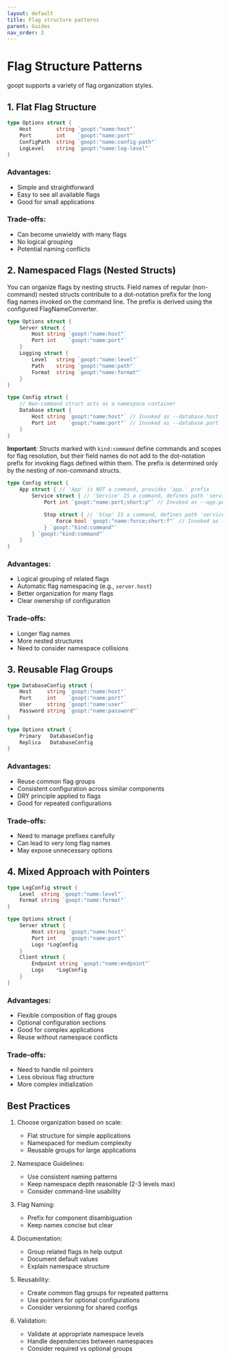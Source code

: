 ```yaml
---
layout: default
title: Flag structure patterns
parent: Guides
nav_order: 3
---
```


# Flag Structure Patterns

goopt supports a variety of flag organization styles.

## 1. Flat Flag Structure
```go
type Options struct {
    Host        string `goopt:"name:host"`
    Port        int    `goopt:"name:port"`
    ConfigPath  string `goopt:"name:config-path"`
    LogLevel    string `goopt:"name:log-level"`
}
```

### Advantages:
- Simple and straightforward
- Easy to see all available flags
- Good for small applications

### Trade-offs:
- Can become unwieldy with many flags
- No logical grouping
- Potential naming conflicts

## 2. Namespaced Flags (Nested Structs)
You can organize flags by nesting structs. Field names of regular (non-command) nested structs contribute to a dot-notation prefix for the long flag names invoked on the command line.
The prefix is derived using the configured FlagNameConverter.

```go
type Options struct {
    Server struct {
        Host string `goopt:"name:host"`
        Port int    `goopt:"name:port"`
    }
    Logging struct {
        Level   string `goopt:"name:level"`
        Path    string `goopt:"name:path"`
        Format  string `goopt:"name:format"`
    }
}
```

```go
type Config struct {
    // Non-command struct acts as a namespace container
    Database struct {
        Host string `goopt:"name:host"` // Invoked as --database.host
        Port int    `goopt:"name:port"` // Invoked as --database.port
    }
}
```

**Important**: Structs marked with `kind:command` define commands and scopes for flag resolution, but their field names do not add to the dot-notation prefix for invoking flags defined within them.
The prefix is determined only by the nesting of non-command structs.

```go
type Config struct {
    App struct { // 'App' is NOT a command, provides 'app.' prefix
        Service struct { // 'Service' IS a command, defines path 'service', NO 'service.' prefix
            Port int `goopt:"name:port;short:p"` // Invoked as --app.port or -p

            Stop struct { // 'Stop' IS a command, defines path 'service stop', NO 'stop.' prefix
                Force bool `goopt:"name:force;short:f"` // Invoked as --app.force or -f
            } `goopt:"kind:command"`
        } `goopt:"kind:command"`
    }
}
```

### Advantages:
- Logical grouping of related flags
- Automatic flag namespacing (e.g., `server.host`)
- Better organization for many flags
- Clear ownership of configuration

### Trade-offs:
- Longer flag names
- More nested structures
- Need to consider namespace collisions

## 3. Reusable Flag Groups
```go
type DatabaseConfig struct {
    Host     string `goopt:"name:host"`
    Port     int    `goopt:"name:port"`
    User     string `goopt:"name:user"`
    Password string `goopt:"name:password"`
}

type Options struct {
    Primary   DatabaseConfig 
    Replica   DatabaseConfig 
}
```

### Advantages:
- Reuse common flag groups
- Consistent configuration across similar components
- DRY principle applied to flags
- Good for repeated configurations

### Trade-offs:
- Need to manage prefixes carefully
- Can lead to very long flag names
- May expose unnecessary options

## 4. Mixed Approach with Pointers
```go
type LogConfig struct {
    Level  string `goopt:"name:level"`
    Format string `goopt:"name:format"`
}

type Options struct {
    Server struct {
        Host string `goopt:"name:host"`
        Port int    `goopt:"name:port"`
        Logs *LogConfig
    }
    Client struct {
        Endpoint string `goopt:"name:endpoint"`
        Logs    *LogConfig
    }
}
```

### Advantages:
- Flexible composition of flag groups
- Optional configuration sections
- Good for complex applications
- Reuse without namespace conflicts

### Trade-offs:
- Need to handle nil pointers
- Less obvious flag structure
- More complex initialization

## Best Practices

1. Choose organization based on scale:
   - Flat structure for simple applications
   - Namespaced for medium complexity
   - Reusable groups for large applications

2. Namespace Guidelines:
   - Use consistent naming patterns
   - Keep namespace depth reasonable (2-3 levels max)
   - Consider command-line usability

3. Flag Naming:
   - Prefix for component disambiguation
   - Keep names concise but clear

4. Documentation:
   - Group related flags in help output
   - Document default values
   - Explain namespace structure

5. Reusability:
   - Create common flag groups for repeated patterns
   - Use pointers for optional configurations
   - Consider versioning for shared configs

6. Validation:
   - Validate at appropriate namespace levels
   - Handle dependencies between namespaces
   - Consider required vs optional groups